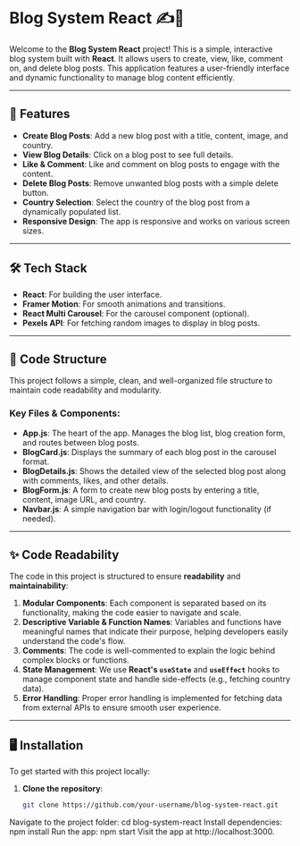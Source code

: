 # Blog System React ✍️📖

Welcome to the **Blog System React** project! This is a simple, interactive blog system built with **React**. It allows users to create, view, like, comment on, and delete blog posts. This application features a user-friendly interface and dynamic functionality to manage blog content efficiently.

---

## 🚀 Features

- **Create Blog Posts**: Add a new blog post with a title, content, image, and country.
- **View Blog Details**: Click on a blog post to see full details.
- **Like & Comment**: Like and comment on blog posts to engage with the content.
- **Delete Blog Posts**: Remove unwanted blog posts with a simple delete button.
- **Country Selection**: Select the country of the blog post from a dynamically populated list.
- **Responsive Design**: The app is responsive and works on various screen sizes.

---

## 🛠 Tech Stack

- **React**: For building the user interface.
- **Framer Motion**: For smooth animations and transitions.
- **React Multi Carousel**: For the carousel component (optional).
- **Pexels API**: For fetching random images to display in blog posts.

---

## 📁 Code Structure

This project follows a simple, clean, and well-organized file structure to maintain code readability and modularity.


### Key Files & Components:
- **App.js**: The heart of the app. Manages the blog list, blog creation form, and routes between blog posts.
- **BlogCard.js**: Displays the summary of each blog post in the carousel format.
- **BlogDetails.js**: Shows the detailed view of the selected blog post along with comments, likes, and other details.
- **BlogForm.js**: A form to create new blog posts by entering a title, content, image URL, and country.
- **Navbar.js**: A simple navigation bar with login/logout functionality (if needed).

---

## ✨ Code Readability

The code in this project is structured to ensure **readability** and **maintainability**:

1. **Modular Components**: Each component is separated based on its functionality, making the code easier to navigate and scale.
2. **Descriptive Variable & Function Names**: Variables and functions have meaningful names that indicate their purpose, helping developers easily understand the code's flow.
3. **Comments**: The code is well-commented to explain the logic behind complex blocks or functions.
4. **State Management**: We use **React's `useState`** and **`useEffect`** hooks to manage component state and handle side-effects (e.g., fetching country data).
5. **Error Handling**: Proper error handling is implemented for fetching data from external APIs to ensure smooth user experience.

---

## 🖥 Installation

To get started with this project locally:

1. **Clone the repository**:
   ```bash
   git clone https://github.com/your-username/blog-system-react.git


Navigate to the project folder:
cd blog-system-react
Install dependencies:
npm install
Run the app:
npm start
Visit the app at http://localhost:3000.

